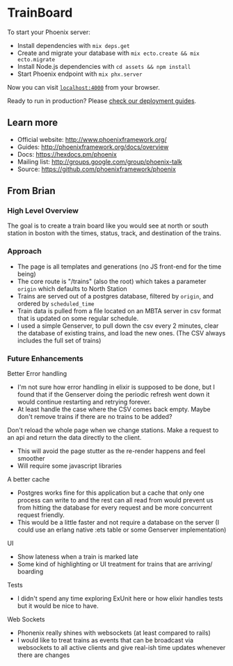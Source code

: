 # TrainBoard

To start your Phoenix server:

  * Install dependencies with `mix deps.get`
  * Create and migrate your database with `mix ecto.create && mix ecto.migrate`
  * Install Node.js dependencies with `cd assets && npm install`
  * Start Phoenix endpoint with `mix phx.server`

Now you can visit [`localhost:4000`](http://localhost:4000) from your browser.

Ready to run in production? Please [check our deployment guides](http://www.phoenixframework.org/docs/deployment).

## Learn more

  * Official website: http://www.phoenixframework.org/
  * Guides: http://phoenixframework.org/docs/overview
  * Docs: https://hexdocs.pm/phoenix
  * Mailing list: http://groups.google.com/group/phoenix-talk
  * Source: https://github.com/phoenixframework/phoenix
  
## From Brian
### High Level Overview
The goal is to create a train board like you would see at north or south station in boston with the times, status, track, and destination of the trains. 

### Approach
- The page is all templates and generations (no JS front-end for the time being) 
- The core route is "/trains" (also the root) which takes a parameter `origin` which defaults to North Station
- Trains are served out of a postgres database, filtered by `origin`, and ordered by `scheduled_time`
- Train data is pulled from a file located on an MBTA server in csv format that is updated on some regular schedule. 
- I used a simple Genserver, to pull down the csv every 2 minutes, clear the database of existing trains, and load the new ones. (The CSV always includes the full set of trains)

### Future Enhancements
Better Error handling
- I'm not sure how error handling in elixir is supposed to be done, but I found that if the Genserver doing the periodic refresh went down it would continue restarting and retrying forever.
- At least handle the case where the CSV comes back empty. Maybe don't remove trains if there are no trains to be added? 

Don't reload the whole page when we change stations. Make a request to an api and return the data directly to the client.
 - This will avoid the page stutter as the re-render happens and feel smoother
 - Will require some javascript libraries

A better cache
- Postgres works fine for this application but a cache that only one process can write to and the rest can all read from would prevent us from hitting the database for every request and be more concurrent request friendly.
- This would be a little faster and not require a database on the server (I could use an erlang native :ets table or some Genserver implementation)
 
UI 
- Show lateness when a train is marked late
- Some kind of highlighting or UI treatment for trains that are arriving/ boarding 

Tests 
- I didn't spend any time exploring ExUnit here or how elixir handles tests but it would be nice to have. 

Web Sockets
- Phonenix really shines with websockets (at least compared to rails)
- I would like to treat trains as events that can be broadcast via websockets to all active clients and give real-ish time updates whenever there are changes
